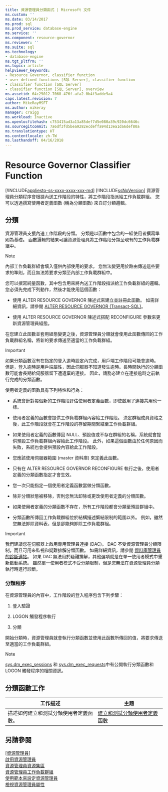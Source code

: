 ```yaml
---
title: 資源管理員分類函式 | Microsoft 文件
ms.custom: ''
ms.date: 03/14/2017
ms.prod: sql
ms.prod_service: database-engine
ms.service: ''
ms.component: resource-governor
ms.reviewer: ''
ms.suite: sql
ms.technology:
- database-engine
ms.tgt_pltfrm: ''
ms.topic: article
helpviewer_keywords:
- Resource Governor, classifier function
- user-defined functions [SQL Server], classifier function
- classifier function [SQL Server]
- classifier function [SQL Server], overview
ms.assetid: 64c25012-7068-476f-afa2-0b4f3adde9a4
caps.latest.revision: 7
author: MikeRayMSFT
ms.author: mikeray
manager: craigg
ms.workload: Inactive
ms.openlocfilehash: c753415ad3a13a85def7d5e080a39c920dc6646c
ms.sourcegitcommit: 7a6df3fd5bea9282ecdeffa94d13ea1da6def80a
ms.translationtype: HT
ms.contentlocale: zh-TW
ms.lasthandoff: 04/16/2018
---
```

# <a name="resource-governor-classifier-function"></a>Resource Governor Classifier Function
[!INCLUDE[appliesto-ss-xxxx-xxxx-xxx-md](../../includes/appliesto-ss-xxxx-xxxx-xxx-md.md)]
  [!INCLUDE[ssNoVersion](../../includes/ssnoversion-md.md)] 資源管理員分類程序會根據內送工作階段的特性，將工作階段指派給工作負載群組。 您可以透過撰寫使用者定義函數 (稱為分類函數) 來自訂分類邏輯。  
  
## <a name="classification"></a>分類  
 資源管理員支援內送工作階段的分類。 分類是以函數中包含的一組使用者撰寫準則為基礎。 函數邏輯的結果可讓資源管理員將工作階段分類至現有的工作負載群組中。  
  
> [!NOTE]  
>  內部工作負載群組會填入僅供內部使用的要求。 您無法變更用於路由傳送這些要求的準則，而且無法將要求分類至內部工作負載群組中。  
  
 您可以撰寫純量函數，其中包含用來將內送工作階段指派給工作負載群組的邏輯。 您必須先完成下列動作，然後才能使用這個函數：  
  
-   使用 ALTER RESOURCE GOVERNOR 陳述式來建立並註冊此函數。 如需詳細資訊，請參閱 [ALTER RESOURCE GOVERNOR &#40;Transact-SQL&#41;](../../t-sql/statements/alter-resource-governor-transact-sql.md)。  
  
-   使用 ALTER RESOURCE GOVERNOR 陳述式搭配 RECONFIGURE 參數來更新資源管理員組態。  
  
 在您建立此函數並套用組態變更之後，資源管理員分類就會使用此函數傳回的工作負載群組名稱，將新的要求傳送至適當的工作負載群組。  
  
> [!IMPORTANT]  
>  如果分類函數沒有在指定的登入逾時設定內完成，用戶端工作階段可能會逾時。 但是，登入逾時是用戶端屬性，因此伺服器不知道發生逾時。長時間執行的分類函數可能會長期給伺服器留下遭遺棄的連接。 因此，請務必建立在連接逾時之前執行完成的分類函數。  
  
 使用者定義的函數具有下列特性和行為：  
  
-   系統會針對每個新的工作階段評估使用者定義函數，即使啟用了連接共用也一樣。  
  
-   使用者定義的函數會提供工作負載群組內容給工作階段。 決定群組成員資格之後，此工作階段就會在工作階段的存留期間繫結至工作負載群組。  
  
-   如果使用者定義的函數傳回 NULL、預設值或不存在群組的名稱，系統就會提供預設工作負載群組內容給此工作階段。 此外，如果這個函數由於任何原因而失敗，系統也會提供預設內容給此工作階段。  
  
-   您應該使用伺服器範圍 (master 資料庫) 來定義此函數。  
  
-   只有在 ALTER RESOURCE GOVERNOR RECONFIGURE 執行之後，使用者定義的分類函數指定才會生效。  
  
-   您一次只能指定一個使用者定義函數當做分類函數。  
  
-   除非分類狀態被移除，否則您無法卸除或更改使用者定義的分類函數。  
  
-   如果使用者定義的分類函數不存在，所有工作階段都會分類至預設群組中。  
  
-   分類函數所傳回工作負載群組位於結構描述繫結限制的範圍以外。 例如，雖然您無法卸除資料表，但是卻能夠卸除工作負載群組。  
  
> [!IMPORTANT]  
>  我們建議您在伺服器上啟用專用管理員連接 (DAC)。 DAC 不受資源管理員分類限制，而且可用來監視和疑難排解分類函數。 如需詳細資訊，請參閱 [資料庫管理員的診斷連接](../../database-engine/configure-windows/diagnostic-connection-for-database-administrators.md)。 如果 DAC 無法用於疑難排解，其他選項就是在單一使用者模式中重新啟動系統。 雖然單一使用者模式不受分類限制，但是您無法在資源管理員分類執行時進行診斷。  
  
### <a name="classification-process"></a>分類程序  
 在資源管理員的內容中，工作階段的登入程序包含下列步驟：  
  
1.  登入驗證  
  
2.  LOGON 觸發程序執行  
  
3.  分類  
  
 開始分類時，資源管理員就會執行分類函數並使用此函數所傳回的值，將要求傳送至適當的工作負載群組。  
  
> [!NOTE]  
>  [sys.dm_exec_sessions](../../relational-databases/system-dynamic-management-views/sys-dm-exec-sessions-transact-sql.md) 和 [sys.dm_exec_requests](../../relational-databases/system-dynamic-management-views/sys-dm-exec-requests-transact-sql.md)中有公開執行分類函數和 LOGON 觸發程序的相關資訊。  
  
## <a name="classification-function-tasks"></a>分類函數工作  
  
|工作描述|主題|  
|----------------------|-----------|  
|描述如何建立和測試分類使用者定義函數。|[建立和測試分類使用者定義函數](../../relational-databases/resource-governor/create-and-test-a-classifier-user-defined-function.md)|  
  
## <a name="see-also"></a>另請參閱  
 [[資源管理員]](../../relational-databases/resource-governor/resource-governor.md)   
 [啟用資源管理員](../../relational-databases/resource-governor/enable-resource-governor.md)   
 [資源管理員資源集區](../../relational-databases/resource-governor/resource-governor-resource-pool.md)   
 [資源管理員工作負載群組](../../relational-databases/resource-governor/resource-governor-workload-group.md)   
 [使用範本來設定資源管理員](../../relational-databases/resource-governor/configure-resource-governor-using-a-template.md)   
 [檢視資源管理員屬性](../../relational-databases/resource-governor/view-resource-governor-properties.md)  
  
  
